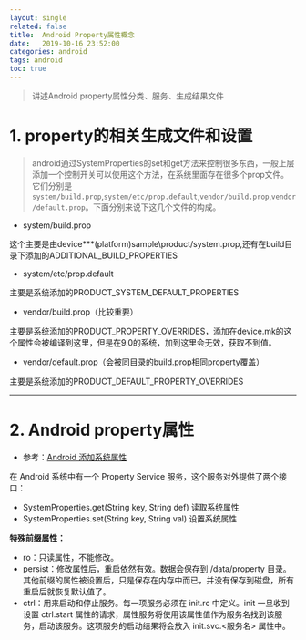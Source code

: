 ```yaml
---
layout: single
related: false
title:  Android Property属性概念
date:   2019-10-16 23:52:00
categories: android
tags: android
toc: true
---
```


> 讲述Android property属性分类、服务、生成结果文件

# 1. property的相关生成文件和设置

> android通过SystemProperties的set和get方法来控制很多东西，一般上层添加一个控制开关可以使用这个方法，在系统里面存在很多个prop文件。它们分别是`system/build.prop`,`system/etc/prop.default`,`vendor/build.prop`,`vendor/default.prop`。下面分别来说下这几个文件的构成。

+ system/build.prop

这个主要是由device\***(platform)sample\product/system.prop,还有在build目录下添加的ADDITIONAL_BUILD_PROPERTIES

+ system/etc/prop.default

主要是系统添加的PRODUCT_SYSTEM_DEFAULT_PROPERTIES

+ vendor/build.prop（比较重要）

主要是系统添加的PRODUCT_PROPERTY_OVERRIDES，添加在device.mk的这个属性会被编译到这里，但是在9.0的系统，加到这里会无效，获取不到值。

+ vendor/default.prop（会被同目录的build.prop相同property覆盖）

主要是系统添加的PRODUCT_DEFAULT_PROPERTY_OVERRIDES

***

# 2. Android property属性

+ 参考：[Android 添加系统属性](https://blog.csdn.net/u014674293/article/details/120670723)

在 Android 系统中有一个 Property Service 服务，这个服务对外提供了两个接口：

+ SystemProperties.get(String key, String def) 读取系统属性
+ SystemProperties.set(String key, String val) 设置系统属性

**特殊前缀属性：**
+ ro：只读属性，不能修改。
+ persist：修改属性后，重启依然有效。数据会保存到 /data/property 目录。其他前缀的属性被设置后，只是保存在内存中而已，并没有保存到磁盘，所有重启后就恢复默认值了。
+ ctrl：用来启动和停止服务。每一项服务必须在 init.rc 中定义。init 一旦收到设置 ctrl.start 属性的请求，属性服务将使用该属性值作为服务名找到该服务，启动该服务。这项服务的启动结果将会放入 init.svc.<服务名> 属性中。
